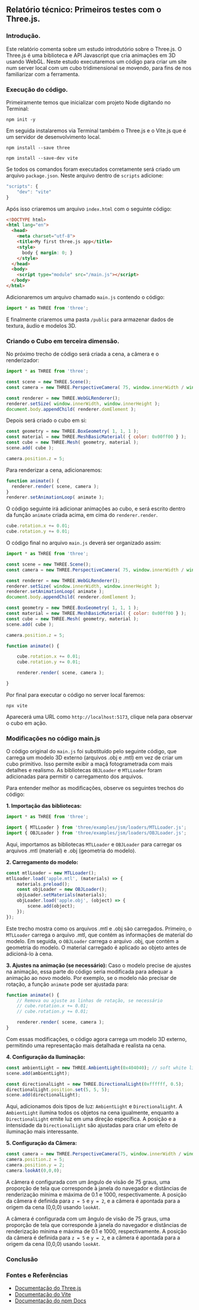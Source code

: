 ## Relatório técnico: Primeiros testes com o Three.js.

### Introdução.

Este relatório comenta sobre um estudo introdutório sobre o Three.js. O Three.js é uma biblioteca e API Javascript que cria animações em 3D usando WebGL. Neste estudo executaremos um código para criar um site num server local com um cubo tridimensional se movendo, para fins de nos familiarizar com a ferramenta.

### Execução do código.

Primeiramente temos que inicializar com projeto Node digitando no Terminal:

```
npm init -y
```

Em seguida instalaremos via Terminal também o Three.js e o Vite.js que é um servidor de desenvolvimento local.

```
npm install --save three
```

```
npm install --save-dev vite
```

Se todos os comandos foram executados corretamente será criado um arquivo `package.json`. Neste arquivo dentro de `scripts` adicione:

```JavaScript
"scripts": {
    "dev": "vite"
}
```

Após isso criaremos um arquivo `index.html` com o seguinte código:

``` html
<!DOCTYPE html>
<html lang="en">
  <head>
    <meta charset="utf-8">
    <title>My first three.js app</title>
    <style>
      body { margin: 0; }
    </style>
  </head>
  <body>
    <script type="module" src="/main.js"></script>
  </body>
</html>
```

Adicionaremos um arquivo chamado `main.js` contendo o código:

``` JavaScript
import * as THREE from 'three';
```

E finalmente criaremos uma pasta `/public` para armazenar dados de textura, áudio e modelos 3D.

### Criando o Cubo em terceira dimensão.

No próximo trecho de código será criada a cena, a câmera e o renderizador:

```JavaScript
import * as THREE from 'three';

const scene = new THREE.Scene();
const camera = new THREE.PerspectiveCamera( 75, window.innerWidth / window.innerHeight, 0.1, 1000 );

const renderer = new THREE.WebGLRenderer();
renderer.setSize( window.innerWidth, window.innerHeight );
document.body.appendChild( renderer.domElement );
```

Depois será criado o cubo em si:

```JavaScript
const geometry = new THREE.BoxGeometry( 1, 1, 1 );
const material = new THREE.MeshBasicMaterial( { color: 0x00ff00 } );
const cube = new THREE.Mesh( geometry, material );
scene.add( cube );

camera.position.z = 5;
```

Para renderizar a cena, adicionaremos:

```JavaScript
function animate() {
  renderer.render( scene, camera );
}
renderer.setAnimationLoop( animate );
```

O código seguinte irá adicionar animações ao cubo, e será escrito dentro da função `animate` criada acima, em cima do `renderer.render`.

```JavaScript
cube.rotation.x += 0.01;
cube.rotation.y += 0.01;
```

O código final no arquivo `main.js` deverá ser organizado assim:

```JavaScript
import * as THREE from 'three';

const scene = new THREE.Scene();
const camera = new THREE.PerspectiveCamera( 75, window.innerWidth / window.innerHeight, 0.1, 1000 );

const renderer = new THREE.WebGLRenderer();
renderer.setSize( window.innerWidth, window.innerHeight );
renderer.setAnimationLoop( animate );
document.body.appendChild( renderer.domElement );

const geometry = new THREE.BoxGeometry( 1, 1, 1 );
const material = new THREE.MeshBasicMaterial( { color: 0x00ff00 } );
const cube = new THREE.Mesh( geometry, material );
scene.add( cube );

camera.position.z = 5;

function animate() {

    cube.rotation.x += 0.01;
    cube.rotation.y += 0.01;

    renderer.render( scene, camera );

}
```

Por final para executar o código no server local faremos:

```
npx vite
```

Aparecerá uma URL como `http://localhost:5173`, clique nela para observar o cubo em ação.

### Modificações no código main.js

O código original do `main.js` foi substituído pelo seguinte código, que carrega um modelo 3D externo (arquivos .obj e .mtl) em vez de criar um cubo primitivo. Isso permite exibir a maçã fotogrametrada com mais detalhes e realismo. As bibliotecas `OBJLoader` e `MTLLoader` foram adicionadas para permitir o carregamento dos arquivos.

Para entender melhor as modificações, observe os seguintes trechos do código:

**1. Importação das bibliotecas:**
```javascript
import * as THREE from 'three';

import { MTLLoader } from 'three/examples/jsm/loaders/MTLLoader.js';
import { OBJLoader } from 'three/examples/jsm/loaders/OBJLoader.js';
```
Aqui, importamos as bibliotecas `MTLLoader` e `OBJLoader` para carregar os arquivos .mtl (material) e .obj (geometria do modelo).

**2. Carregamento do modelo:**
```javascript
const mtlLoader = new MTLLoader();
mtlLoader.load('apple.mtl', (materials) => {
    materials.preload();
    const objLoader = new OBJLoader();
    objLoader.setMaterials(materials);
    objLoader.load('apple.obj', (object) => {
        scene.add(object);
    });
});
```
Este trecho mostra como os arquivos .mtl e .obj são carregados. Primeiro, o `MTLLoader` carrega o arquivo .mtl, que contém as informações de material do modelo. Em seguida, o `OBJLoader` carrega o arquivo .obj, que contém a geometria do modelo. O material carregado é aplicado ao objeto antes de adicioná-lo à cena.

**3. Ajustes na animação (se necessário):**
Caso o modelo precise de ajustes na animação, essa parte do código seria modificada para adequar a animação ao novo modelo. Por exemplo, se o modelo não precisar de rotação, a função `animate` pode ser ajustada para:
```javascript
function animate() {
    // Remova ou ajuste as linhas de rotação, se necessário
    // cube.rotation.x += 0.01;
    // cube.rotation.y += 0.01;

    renderer.render( scene, camera );
}
```

Com essas modificações, o código agora carrega um modelo 3D externo, permitindo uma representação mais detalhada e realista na cena.

**4. Configuração da Iluminação:**
```javascript
const ambientLight = new THREE.AmbientLight(0x404040); // soft white light
scene.add(ambientLight);

const directionalLight = new THREE.DirectionalLight(0xffffff, 0.5);
directionalLight.position.set(5, 5, 5);
scene.add(directionalLight);
```
Aqui, adicionamos dois tipos de luz: `AmbientLight` e `DirectionalLight`. A `AmbientLight` ilumina todos os objetos na cena igualmente, enquanto a `DirectionalLight` emite luz em uma direção específica. A posição e a intensidade da `DirectionalLight` são ajustadas para criar um efeito de iluminação mais interessante.

**5. Configuração da Câmera:**
```javascript
const camera = new THREE.PerspectiveCamera(75, window.innerWidth / window.innerHeight, 0.1, 1000);
camera.position.z = 5;
camera.position.y = 2;
camera.lookAt(0,0,0);
```
A câmera é configurada com um ângulo de visão de 75 graus, uma proporção de tela que corresponde à janela do navegador e distâncias de renderização mínima e máxima de 0.1 e 1000, respectivamente. A posição da câmera é definida para `z = 5` e `y = 2`, e a câmera é apontada para a origem da cena (0,0,0) usando `lookAt`.

A câmera é configurada com um ângulo de visão de 75 graus, uma proporção de tela que corresponde à janela do navegador e distâncias de renderização mínima e máxima de 0.1 e 1000, respectivamente. A posição da câmera é definida para `z = 5` e `y = 2`, e a câmera é apontada para a origem da cena (0,0,0) usando `lookAt`.

### Conclusão

### Fontes e Referências

- [Documentação do Three.js](https://threejs.org/docs/)
- [Documentação do Vite](https://vite.dev/guide/)
- [Documentação do npm Docs](https://docs.npmjs.com/about-npm)